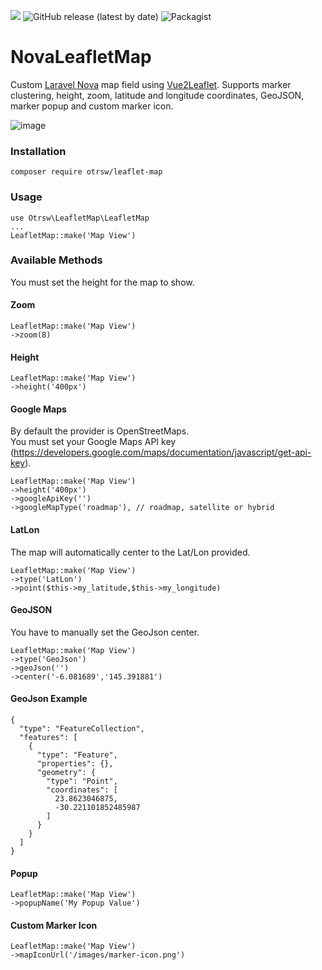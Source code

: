 ![](https://img.shields.io/github/stars/iMuMz/NovaLeafletMap?&style=flat-square)
![GitHub release (latest by date)](https://img.shields.io/github/v/release/iMuMz/NovaLeafletMap?color=yellow&style=flat-square)
![Packagist](https://img.shields.io/packagist/dt/otrsw/leaflet-map?color=green&logo=testing&style=flat-square)
# NovaLeafletMap
Custom [Laravel Nova](https://nova.laravel.com/) map field using [Vue2Leaflet](https://korigan.github.io/Vue2Leaflet). Supports marker clustering, height, zoom, latitude and longitude coordinates, GeoJSON, marker popup and custom marker icon.

![image](https://user-images.githubusercontent.com/22936672/70048646-75fcb580-15d3-11ea-9b49-517cc09c11f6.png)

### Installation

```
composer require otrsw/leaflet-map
```
### Usage

```
use Otrsw\LeafletMap\LeafletMap
...
LeafletMap::make('Map View')
```
### Available Methods
You must set the height for the map to show.
#### Zoom
```
LeafletMap::make('Map View')
->zoom(8)
```
#### Height
```
LeafletMap::make('Map View')
->height('400px')
```
#### Google Maps
By default the provider is OpenStreetMaps.<br> 
You must set your Google Maps API key (https://developers.google.com/maps/documentation/javascript/get-api-key).
```
LeafletMap::make('Map View')
->height('400px')
->googleApiKey('')
->googleMapType('roadmap'), // roadmap, satellite or hybrid
```
#### LatLon
The map will automatically center to the Lat/Lon provided.
```
LeafletMap::make('Map View')
->type('LatLon')
->point($this->my_latitude,$this->my_longitude)
```
#### GeoJSON
You have to manually set the GeoJson center.
```
LeafletMap::make('Map View')
->type('GeoJson')
->geoJson('')
->center('-6.081689','145.391881')
```
#### GeoJson Example 
```
{
  "type": "FeatureCollection",
  "features": [
    {
      "type": "Feature",
      "properties": {},
      "geometry": {
        "type": "Point",
        "coordinates": [
          23.8623046875,
          -30.221101852485987
        ]
      }
    }
  ]
}
```

#### Popup
```
LeafletMap::make('Map View')
->popupName('My Popup Value')
```
#### Custom Marker Icon
```
LeafletMap::make('Map View')
->mapIconUrl('/images/marker-icon.png')
```
